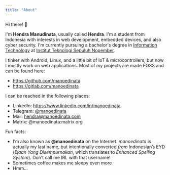 ```yaml
---
title: "About"
---
```


Hi there! 👋

I'm **Hendra Manudinata**, usually called **Hendra**. I'm a student from Indonesia with interests in web development, embedded devices, and also cyber security. I'm currently pursuing a bachelor's degree in [Information Technology](https://www.its.ac.id/it) at [Institut Teknologi Sepuluh Nopember](https://www.its.ac.id).

I tinker with Android, Linux, and a little bit of IoT & microcontrollers, but now I mostly work on web applications. Most of my projects are made FOSS and can be found here:

- <https://github.com/manoedinata>
- <https://gitlab.com/manoedinata>

I can be reached in the following places:

- LinkedIn: <https://www.linkedin.com/in/manoedinata>
- Telegram: [@manoedinata](https://t.me/manoedinata)
- Mail: [hendra@manoedinata.com](mailto:hendra@manoedinata.com)
- Matrix: @manoedinata:matrix.org

Fun facts:

- I’m also known as **@manoedinata** on the Internet. _manoedinata_ is actually my last name, but intentionally converted _from_ Indonesian’s EYD (_Ejaan Yang Disempurnakan_, which translates to _Enhanced Spelling System_). Don’t call me IRL with that username!
- Sometimes coffee makes me sleepy even more
- Hmm...
